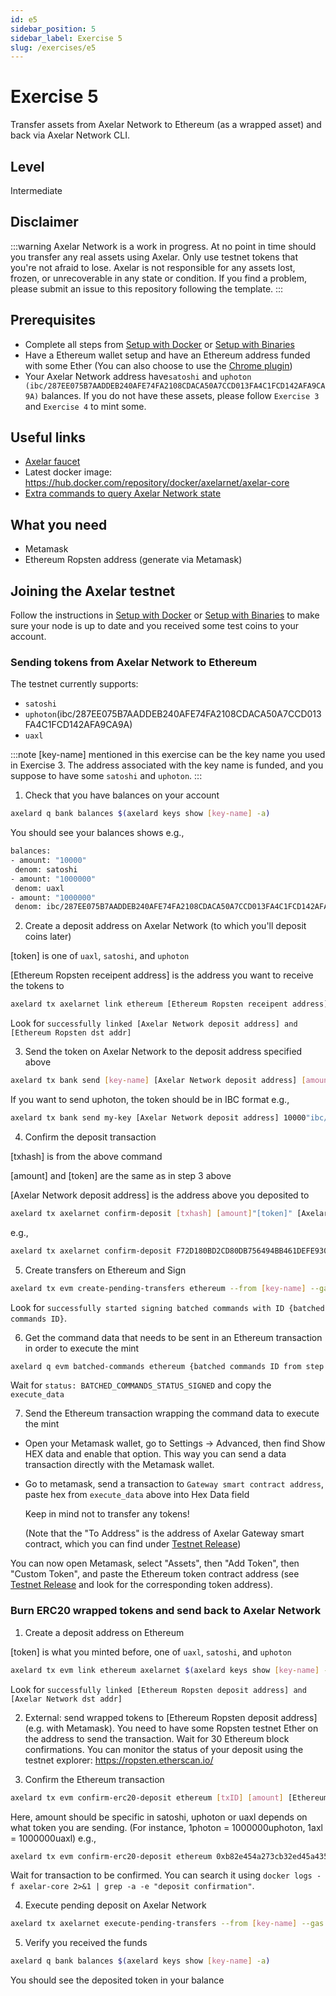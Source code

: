 ```yaml
---
id: e5
sidebar_position: 5
sidebar_label: Exercise 5
slug: /exercises/e5
---
```

# Exercise 5
Transfer assets from Axelar Network to Ethereum (as a wrapped asset) and back via Axelar Network CLI.

## Level
Intermediate

## Disclaimer
:::warning
Axelar Network is a work in progress. At no point in time should you transfer any real assets using Axelar. Only use testnet tokens that you're not afraid to lose. Axelar is not responsible for any assets lost, frozen, or unrecoverable in any state or condition. If you find a problem, please submit an issue to this repository following the template.
:::

## Prerequisites
- Complete all steps from [Setup with Docker](/setup-docker) or [Setup with Binaries](/setup-binaries)
- Have a Ethereum wallet setup and have an Ethereum address funded with some Ether (You can also choose to use the [Chrome plugin](https://chrome.google.com/webstore/detail/mew-cx/nlbmnnijcnlegkjjpcfjclmcfggfefdm?hl=en))
- Your Axelar Network address have`satoshi` and `uphoton (ibc/287EE075B7AADDEB240AFE74FA2108CDACA50A7CCD013FA4C1FCD142AFA9CA9A)` balances. If you do not have these assets, please follow `Exercise 3` and `Exercise 4` to mint some.

## Useful links
- [Axelar faucet](http://faucet.testnet.axelar.dev/)
- Latest docker image: https://hub.docker.com/repository/docker/axelarnet/axelar-core
- [Extra commands to query Axelar Network state](/extra-commands)

## What you need
- Metamask
- Ethereum Ropsten address (generate via Metamask)

## Joining the Axelar testnet

Follow the instructions in [Setup with Docker](/setup-docker) or [Setup with Binaries](/setup-binaries) to make sure your node is up to date and you received some test coins to your account.


### Sending tokens from Axelar Network to Ethereum

The testnet currently supports:
- `satoshi`
- `uphoton`(ibc/287EE075B7AADDEB240AFE74FA2108CDACA50A7CCD013FA4C1FCD142AFA9CA9A)
- `uaxl`

:::note
[key-name] mentioned in this exercise can be the key name you used in Exercise 3.
The address associated with the key name is funded, and you suppose to have some `satoshi` and `uphoton`.
:::

1. Check that you have balances on your account
```bash
axelard q bank balances $(axelard keys show [key-name] -a)
```
You should see your balances shows e.g.,
```bash
balances:
- amount: "10000"
 denom: satoshi
- amount: "1000000"
 denom: uaxl
- amount: "1000000"
 denom: ibc/287EE075B7AADDEB240AFE74FA2108CDACA50A7CCD013FA4C1FCD142AFA9CA9A
```
2. Create a deposit address on Axelar Network (to which you'll deposit coins later)

[token] is one of `uaxl`, `satoshi`, and `uphoton`

[Ethereum Ropsten receipent address] is the address you want to receive the tokens to
```bash
axelard tx axelarnet link ethereum [Ethereum Ropsten receipent address] [token] --from [key-name]
```
Look for `successfully linked [Axelar Network deposit address] and [Ethereum Ropsten dst addr]`

3. Send the token on Axelar Network to the deposit address specified above
```bash
axelard tx bank send [key-name] [Axelar Network deposit address] [amount]"[token]"
```
If you want to send uphoton, the token should be in IBC format e.g.,
```bash
axelard tx bank send my-key [Axelar Network deposit address] 10000"ibc/287EE075B7AADDEB240AFE74FA2108CDACA50A7CCD013FA4C1FCD142AFA9CA9A"
```

4. Confirm the deposit transaction

[txhash] is from the above command

[amount] and [token] are the same as in step 3 above

[Axelar Network deposit address] is the address above you deposited to

```bash
axelard tx axelarnet confirm-deposit [txhash] [amount]"[token]" [Axelar Network deposit address] --from [key-name]
```
e.g.,
```bash
axelard tx axelarnet confirm-deposit F72D180BD2CD80DB756494BB461DEFE93091A116D703982E91AC2418EC660752  1000000"ibc/287EE075B7AADDEB240AFE74FA2108CDACA50A7CCD013FA4C1FCD142AFA9CA9A" axelar1gmwk28m33m3gfcc6kr32egf0w8g6k7fvppspue --from my-key
```
5. Create transfers on Ethereum and Sign
```bash
axelard tx evm create-pending-transfers ethereum --from [key-name] --gas auto --gas-adjustment 1.2 && axelard tx evm sign-commands ethereum --from [key-name] --gas auto --gas-adjustment 1.2
```
Look for `successfully started signing batched commands with ID {batched commands ID}`.

6. Get the command data that needs to be sent in an Ethereum transaction in order to execute the mint
```bash
axelard q evm batched-commands ethereum {batched commands ID from step 5}
```
Wait for `status: BATCHED_COMMANDS_STATUS_SIGNED` and copy the `execute_data`

7. Send the Ethereum transaction wrapping the command data to execute the mint

- Open your Metamask wallet, go to Settings -> Advanced, then find Show HEX data and enable that option. This way you can send a data transaction directly with the Metamask wallet.

- Go to metamask, send a transaction to `Gateway smart contract address`, paste hex from `execute_data` above into Hex Data field

  Keep in mind not to transfer any tokens!

  (Note that the "To Address" is the address of Axelar Gateway smart contract, which you can find under [Testnet Release](/testnet-releases))

You can now open Metamask, select "Assets", then "Add Token", then "Custom Token", and paste the Ethereum token contract address (see [Testnet Release](/testnet-releases) and look for the corresponding token address).

### Burn ERC20 wrapped tokens and send back to Axelar Network
1. Create a deposit address on Ethereum

[token] is what you minted before, one of `uaxl`, `satoshi`, and `uphoton`

```bash
axelard tx evm link ethereum axelarnet $(axelard keys show [key-name] -a) [token] --from [key-name]
```
Look for `successfully linked [Ethereum Ropsten deposit address] and [Axelar Network dst addr]`

2. External: send wrapped tokens to  [Ethereum Ropsten deposit address] (e.g. with Metamask). You need to have some Ropsten testnet Ether on the address to send the transaction. Wait for 30 Ethereum block confirmations. You can monitor the status of your deposit using the testnet explorer: https://ropsten.etherscan.io/

3. Confirm the Ethereum transaction

```bash
axelard tx evm confirm-erc20-deposit ethereum [txID] [amount] [Ethereum Ropsten deposit address] --from [key-name]
```
Here, amount should be specific in satoshi, uphoton or uaxl depends on what token you are sending.
(For instance, 1photon = 1000000uphoton,  1axl = 1000000uaxl)
e.g.,

```bash
axelard tx evm confirm-erc20-deposit ethereum 0xb82e454a273cb32ed45a435767982293c12bf099ba419badc0a728e731f5825e 1000000 0x5CFEcE3b659e657E02e31d864ef0adE028a42a8E --from my-key
```

Wait for transaction to be confirmed.
You can search it using `docker logs -f axelar-core 2>&1 | grep -a -e "deposit confirmation"`.

4. Execute pending deposit on Axelar Network
```bash
axelard tx axelarnet execute-pending-transfers --from [key-name] --gas auto --gas-adjustment 1.2
```
5. Verify you received the funds
```bash
axelard q bank balances $(axelard keys show [key-name] -a)
```

You should see the deposited token in your balance

